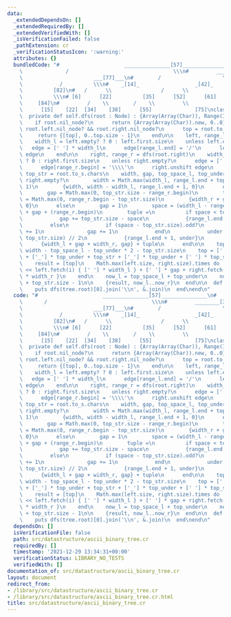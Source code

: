 ```yaml
---
data:
  _extendedDependsOn: []
  _extendedRequiredBy: []
  _extendedVerifiedWith: []
  _isVerificationFailed: false
  _pathExtension: cr
  _verificationStatusIcon: ':warning:'
  attributes: {}
  bundledCode: "#                     _______________[57]_______________\n#      \
    \              /                                  \\\n#         ________[33]________\
    \                       ___[77]___\n#        /                    \\         \
    \            /          \\\n#    _[14]_                  _[42]_              [62]\
    \          [82]\n#   /      \\                /      \\            /    \\   \
    \          \\\n# [6]      [22]          [35]      [52]      [61]    [67]     \
    \     [84]\n#         /    \\        /    \\         \\                 \\\n#\
    \      [15]    [22]  [34]    [38]      [55]              [75]\nclass AsciiBinaryTree(Node)\n\
    \  private def self.dfs(root : Node) : {Array(Array(Char)), Range(Int32, Int32)}\n\
    \    if root.nil_node?\n      return {Array(Array(Char)).new, 0..0}\n    elsif\
    \ root.left.nil_node? && root.right.nil_node?\n      top = root.to_s.chars\n \
    \     return {[top], 0..top.size - 1}\n    end\n\n    left, range_l = dfs(root.left)\n\
    \    width_l = left.empty? ? 0 : left.first.size\n    unless left.empty?\n   \
    \   edge = [' '] * width_l\n      edge[range_l.end] = '/'\n      left.unshift\
    \ edge\n    end\n\n    right, range_r = dfs(root.right)\n    width_r = right.empty?\
    \ ? 0 : right.first.size\n    unless right.empty?\n      edge = [' '] * width_r\n\
    \      edge[range_r.begin] = '\\\\'\n      right.unshift edge\n    end\n\n   \
    \ top_str = root.to_s.chars\n    width, gap, top_space_l, top_under =\n      if\
    \ right.empty?\n        width = Math.max(width_l, range_l.end + top_str.size +\
    \ 1)\n        {width, width - width_l, range_l.end + 1, 0}\n      elsif left.empty?\n\
    \        gap = Math.max(0, top_str.size - range_r.begin)\n        top_space_l\
    \ = Math.max(0, range_r.begin - top_str.size)\n        {width_r + gap, gap, top_space_l,\
    \ 0}\n      else\n        gap = 1\n        space = (width_l - range_l.end - 1)\
    \ + gap + (range_r.begin)\n        tuple =\n          if space < top_str.size\n\
    \            gap += top_str.size - space\n            {range_l.end + 1, 0}\n \
    \         else\n            if (space - top_str.size).odd?\n              space\
    \ += 1\n              gap += 1\n            end\n            under = (space -\
    \ top_str.size) // 2\n            {range_l.end + 1, under}\n          end\n  \
    \      {width_l + gap + width_r, gap} + tuple\n      end\n\n    top_space_r =\
    \ width - top_space_l - top_under * 2 - top_str.size\n    top = [' '] * top_space_l\
    \ + ['_'] * top_under + top_str + ['_'] * top_under + [' '] * top_space_r\n\n\
    \    result = [top]\n    Math.max(left.size, right.size).times do |i|\n      result\
    \ << left.fetch(i) { [' '] * width_l } + [' '] * gap + right.fetch(i) { [' ']\
    \ * width_r }\n    end\n    now_l = top_space_l + top_under\n    now_r = now_l\
    \ + top_str.size - 1\n\n    {result, now_l..now_r}\n  end\n\n  def self.print(tree)\n\
    \    puts dfs(tree.root)[0].join('\\n', &.join)\n  end\nend\n"
  code: "#                     _______________[57]_______________\n#             \
    \       /                                  \\\n#         ________[33]________\
    \                       ___[77]___\n#        /                    \\         \
    \            /          \\\n#    _[14]_                  _[42]_              [62]\
    \          [82]\n#   /      \\                /      \\            /    \\   \
    \          \\\n# [6]      [22]          [35]      [52]      [61]    [67]     \
    \     [84]\n#         /    \\        /    \\         \\                 \\\n#\
    \      [15]    [22]  [34]    [38]      [55]              [75]\nclass AsciiBinaryTree(Node)\n\
    \  private def self.dfs(root : Node) : {Array(Array(Char)), Range(Int32, Int32)}\n\
    \    if root.nil_node?\n      return {Array(Array(Char)).new, 0..0}\n    elsif\
    \ root.left.nil_node? && root.right.nil_node?\n      top = root.to_s.chars\n \
    \     return {[top], 0..top.size - 1}\n    end\n\n    left, range_l = dfs(root.left)\n\
    \    width_l = left.empty? ? 0 : left.first.size\n    unless left.empty?\n   \
    \   edge = [' '] * width_l\n      edge[range_l.end] = '/'\n      left.unshift\
    \ edge\n    end\n\n    right, range_r = dfs(root.right)\n    width_r = right.empty?\
    \ ? 0 : right.first.size\n    unless right.empty?\n      edge = [' '] * width_r\n\
    \      edge[range_r.begin] = '\\\\'\n      right.unshift edge\n    end\n\n   \
    \ top_str = root.to_s.chars\n    width, gap, top_space_l, top_under =\n      if\
    \ right.empty?\n        width = Math.max(width_l, range_l.end + top_str.size +\
    \ 1)\n        {width, width - width_l, range_l.end + 1, 0}\n      elsif left.empty?\n\
    \        gap = Math.max(0, top_str.size - range_r.begin)\n        top_space_l\
    \ = Math.max(0, range_r.begin - top_str.size)\n        {width_r + gap, gap, top_space_l,\
    \ 0}\n      else\n        gap = 1\n        space = (width_l - range_l.end - 1)\
    \ + gap + (range_r.begin)\n        tuple =\n          if space < top_str.size\n\
    \            gap += top_str.size - space\n            {range_l.end + 1, 0}\n \
    \         else\n            if (space - top_str.size).odd?\n              space\
    \ += 1\n              gap += 1\n            end\n            under = (space -\
    \ top_str.size) // 2\n            {range_l.end + 1, under}\n          end\n  \
    \      {width_l + gap + width_r, gap} + tuple\n      end\n\n    top_space_r =\
    \ width - top_space_l - top_under * 2 - top_str.size\n    top = [' '] * top_space_l\
    \ + ['_'] * top_under + top_str + ['_'] * top_under + [' '] * top_space_r\n\n\
    \    result = [top]\n    Math.max(left.size, right.size).times do |i|\n      result\
    \ << left.fetch(i) { [' '] * width_l } + [' '] * gap + right.fetch(i) { [' ']\
    \ * width_r }\n    end\n    now_l = top_space_l + top_under\n    now_r = now_l\
    \ + top_str.size - 1\n\n    {result, now_l..now_r}\n  end\n\n  def self.print(tree)\n\
    \    puts dfs(tree.root)[0].join('\\n', &.join)\n  end\nend\n"
  dependsOn: []
  isVerificationFile: false
  path: src/datastructure/ascii_binary_tree.cr
  requiredBy: []
  timestamp: '2021-12-29 13:34:31+00:00'
  verificationStatus: LIBRARY_NO_TESTS
  verifiedWith: []
documentation_of: src/datastructure/ascii_binary_tree.cr
layout: document
redirect_from:
- /library/src/datastructure/ascii_binary_tree.cr
- /library/src/datastructure/ascii_binary_tree.cr.html
title: src/datastructure/ascii_binary_tree.cr
---
```

